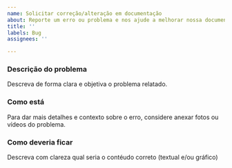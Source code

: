 ```yaml
---
name: Solicitar correção/alteração em documentação
about: Reporte um erro ou problema e nos ajude a melhorar nossa documentação
title: ''
labels: Bug
assignees: ''

---
```


### Descrição do problema
Descreva de forma clara e objetiva o problema relatado.

### Como está
Para dar mais detalhes e contexto sobre o erro, considere anexar fotos ou vídeos do problema.



### Como deveria ficar
Descreva com clareza qual seria o contéudo correto (textual e/ou gráfico)

